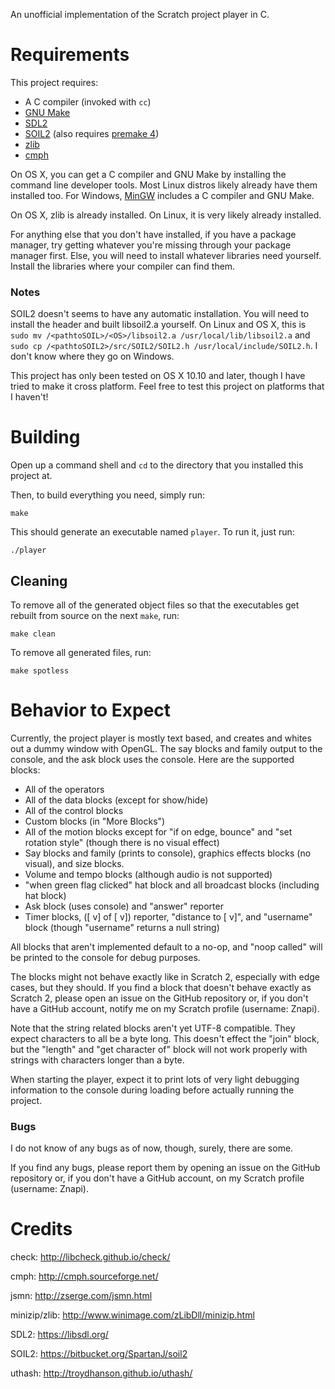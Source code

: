 An unofficial implementation of the Scratch project player in C.

# Requirements

This project requires:

* A C compiler (invoked with `cc`)
* [GNU Make](https://www.gnu.org/software/make/)
* [SDL2](https://libsdl.org/)
* [SOIL2](https://bitbucket.org/SpartanJ/soil2) (also requires [premake 4](http://premake.github.io/))
* [zlib](http://zlib.net)
* [cmph](http://cmph.sourceforge.net)

On OS X, you can get a C compiler and GNU Make by installing the command line developer tools. Most Linux distros likely already have them installed too. For Windows, [MinGW](http://mingw.org/) includes a C compiler and GNU Make.

On OS X, zlib is already installed. On Linux, it is very likely already installed.

For anything else that you don't have installed, if you have a package manager, try getting whatever you're missing through your package manager first. Else, you will need to install whatever libraries need yourself. Install the libraries where your compiler can find them.

### Notes

SOIL2 doesn't seems to have any automatic installation. You will need to install the header and built libsoil2.a yourself. On Linux and OS X, this is `sudo mv /<pathtoSOIL>/<OS>/libsoil2.a /usr/local/lib/libsoil2.a` and `sudo cp /<pathtoSOIL2>/src/SOIL2/SOIL2.h /usr/local/include/SOIL2.h`. I don't know where they go on Windows.

This project has only been tested on OS X 10.10 and later, though I have tried to make it cross platform. Feel free to test this project on platforms that I haven't!

# Building

Open up a command shell and  `cd` to the directory that you installed this project at.

Then, to build everything you need, simply run:
```
make
```

This should generate an executable named `player`. To run it, just run:
```
./player
```

## Cleaning

To remove all of the generated object files so that the executables get rebuilt from source on the next `make`, run:
```
make clean
```

To remove all generated files, run:
```
make spotless
```

# Behavior to Expect

Currently, the project player is mostly text based, and creates and whites out a dummy window with OpenGL. The say blocks and family output to the console, and the ask block uses the console. Here are the supported blocks:

* All of the operators
* All of the data blocks (except for show/hide)
* All of the control blocks
* Custom blocks (in "More Blocks")
* All of the motion blocks except for "if on edge, bounce" and "set rotation style" (though there is no visual effect)
* Say blocks and family (prints to console), graphics effects blocks (no visual), and size blocks.
* Volume and tempo blocks (although audio is not supported)
* "when green flag clicked" hat block and all broadcast blocks (including hat block)
* Ask block (uses console) and "answer" reporter
* Timer blocks, ([ v] of [ v]) reporter, "distance to [ v]", and "username" block (though "username" returns a null string)

All blocks that aren't implemented default to a no-op, and "noop called" will be printed to the console for debug purposes.

The blocks might not behave exactly like in Scratch 2, especially with edge cases, but they should. If you find a block that doesn't behave exactly as Scratch 2, please open an issue on the GitHub repository or, if you don't have a GitHub account, notify me on my Scratch profile (username: Znapi).

Note that the string related blocks aren't yet UTF-8 compatible. They expect characters to all be a byte long. This doesn't effect the "join" block, but the "length" and "get character of" block will not work properly with strings with characters longer than a byte.

When starting the player, expect it to print lots of very light debugging information to the console during loading before actually running the project.

### Bugs

I do not know of any bugs as of now, though, surely, there are some.

If you find any bugs, please report them by opening an issue on the GitHub repository or, if you don't have a GitHub account, on my Scratch profile (username: Znapi).

# Credits

check: http://libcheck.github.io/check/

cmph: http://cmph.sourceforge.net/

jsmn: http://zserge.com/jsmn.html

minizip/zlib: http://www.winimage.com/zLibDll/minizip.html

SDL2: https://libsdl.org/

SOIL2: https://bitbucket.org/SpartanJ/soil2

uthash: http://troydhanson.github.io/uthash/
